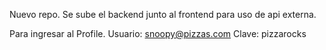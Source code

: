 Nuevo repo. Se sube el backend junto al frontend para uso de api externa.

Para ingresar al Profile.
Usuario: snoopy@pizzas.com
Clave: pizzarocks